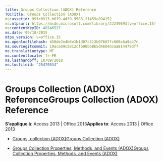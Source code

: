 ```yaml
---
title: Groups Collection (ADOX) Reference
TOCTitle: Groups Collection (ADOX)
ms:assetid: 99fc8913-b6f9-4df9-9583-ff459e894152
ms:mtpsurl: https://msdn.microsoft.com/library/JJ249693(v=office.15)
ms:contentKeyID: 48546527
ms.date: 09/18/2015
mtps_version: v=office.15
ms.openlocfilehash: 450de2e4b0e1b1d07c313b07607fc069a6a9a47c
ms.sourcegitcommit: 19aca09c5812cfb98b68b5d4604dcaa814479df7
ms.translationtype: MT
ms.contentlocale: fr-FR
ms.lasthandoff: 10/09/2018
ms.locfileid: "25470534"
---
```

# <a name="groups-collection-adox-reference"></a><span data-ttu-id="0c31c-102">Groups Collection (ADOX) Reference</span><span class="sxs-lookup"><span data-stu-id="0c31c-102">Groups Collection (ADOX) Reference</span></span>


<span data-ttu-id="0c31c-103">**S’applique à**: Access 2013 | Office 2013</span><span class="sxs-lookup"><span data-stu-id="0c31c-103">**Applies to**: Access 2013 | Office 2013</span></span>



  - [<span data-ttu-id="0c31c-104">Groups, collection (ADOX)</span><span class="sxs-lookup"><span data-stu-id="0c31c-104">Groups Collection (ADOX)</span></span>](groups-collection-adox.md)

  - [<span data-ttu-id="0c31c-105">Groups Collection Properties, Methods, and Events (ADOX)</span><span class="sxs-lookup"><span data-stu-id="0c31c-105">Groups Collection Properties, Methods, and Events (ADOX)</span></span>](groups-collection-properties-methods-and-events-adox.md)

